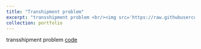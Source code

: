 ```yaml
---
title: "Transhipment problem"
excerpt: "transshipment problem <br/><img src='https://raw.githubusercontent.com/zhouzhihao0319/zhouzhihao.github.io/master/images/Fright_forwarder_logistics_interactive_business_map.gif'>"
collection: portfolio
---
```

transshipment problem [code](https://github.com/zhouzhihao0319/FF_business_map)
